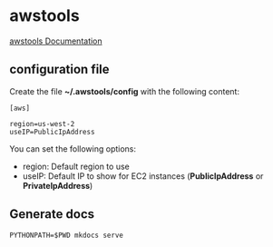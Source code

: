 # awstools

[awstools Documentation](https://jordiprats.github.io/awstools/)

## configuration file

Create the file **~/.awstools/config** with the following content:

```
[aws]

region=us-west-2
useIP=PublicIpAddress
```

You can set the following options:

* region: Default region to use
* useIP: Default IP to show for EC2 instances (**PublicIpAddress** or **PrivateIpAddress**)

## Generate docs

```
PYTHONPATH=$PWD mkdocs serve
```